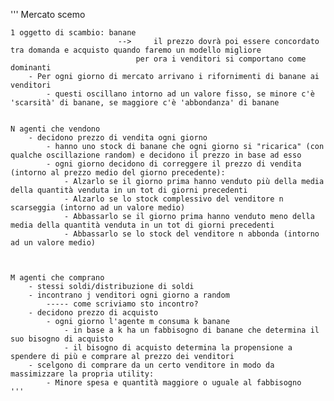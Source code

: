   '''
    Mercato scemo

    1 oggetto di scambio: banane
                            -->     il prezzo dovrà poi essere concordato tra domanda e acquisto quando faremo un modello migliore
                                per ora i venditori si comportano come dominanti 
        - Per ogni giorno di mercato arrivano i rifornimenti di banane ai venditori
            - questi oscillano intorno ad un valore fisso, se minore c'è 'scarsità' di banane, se maggiore c'è 'abbondanza' di banane


    N agenti che vendono
        - decidono prezzo di vendita ogni giorno
            - hanno uno stock di banane che ogni giorno si "ricarica" (con qualche oscillazione random) e decidono il prezzo in base ad esso 
            - ogni giorno decidono di correggere il prezzo di vendita (intorno al prezzo medio del giorno precedente):
                - Alzarlo se il giorno prima hanno venduto più della media della quantità venduta in un tot di giorni precedenti
                - Alzarlo se lo stock complessivo del venditore n scarseggia (intorno ad un valore medio)
                - Abbassarlo se il giorno prima hanno venduto meno della media della quantità venduta in un tot di giorni precedenti
                - Abbassarlo se lo stock del venditore n abbonda (intorno ad un valore medio)



    M agenti che comprano 
        - stessi soldi/distribuzione di soldi
        - incontrano j venditori ogni giorno a random
            ----- come scriviamo sto incontro?
        - decidono prezzo di acquisto
            - ogni giorno l'agente m consuma k banane
                - in base a k ha un fabbisogno di banane che determina il suo bisogno di acquisto
                - il bisogno di acquisto determina la propensione a spendere di più e comprare al prezzo dei venditori
        - scelgono di comprare da un certo venditore in modo da massimizzare la propria utility:
            - Minore spesa e quantità maggiore o uguale al fabbisogno
    '''
